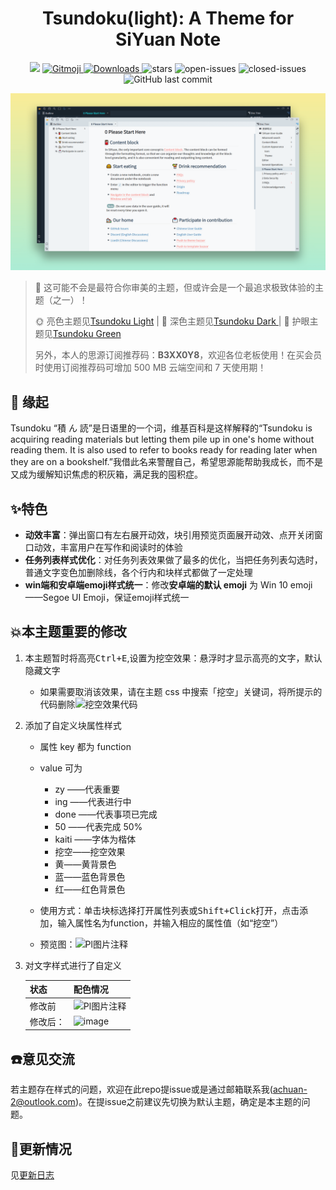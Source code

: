 <h1 align="center">Tsundoku(light): A Theme for SiYuan Note</h1>

<p align="center">          
           <a title="Hits" target="_blank" href="https://github.com/Achuan-2/siyuan-themes-tsundoku-light"><img src="https://hits.b3log.org/Achuan-2/siyuan-themes-tsundoku-light.svg" ></a>
           <a href="https://gitmoji.dev">
             <img src="https://img.shields.io/badge/gitmoji-%20😜%20😍-FFDD67.svg?style=flat-square" alt="Gitmoji">
           </a>
           <a href="https://github.com/Achuan-2/siyuan-themes-tsundoku-light/releases/latest/download/siyuan-themes-tsundoku-light.zip">
                      <img src="https://img.shields.io/github/downloads/Achuan-2/siyuan-themes-tsundoku-light/total?logo=github" alt="Downloads">
           </a>
           <a href="https://github.com/Achuan-2/siyuan-themes-tsundoku-light/releases">
                      <https://img.shields.io/github/release/Achuan-2/siyuan-themes-tsundoku-light.svg" alt="Release">
           </a>
           <img src="https://img.shields.io/github/stars/Achuan-2/siyuan-themes-tsundoku-light" alt="stars">
           <img src="https://img.shields.io/github/issues-raw/Achuan-2/siyuan-themes-tsundoku-light" alt="open-issues">
           <img src="https://img.shields.io/github/issues-closed-raw/Achuan-2/siyuan-themes-tsundoku-light" alt="closed-issues">
          <img src="https://img.shields.io/github/last-commit/Achuan-2/siyuan-themes-tsundoku-light" alt="GitHub last commit">
</p>

![preview](preview.png)

> 🎠 这可能不会是最符合你审美的主题，但或许会是一个最追求极致体验的主题（之一）！
> 
> 🌞 亮色主题见[Tsundoku Light](https://github.com/Achuan-2/siyuan-themes-tsundoku-light) | 🌛 深色主题见[Tsundoku Dark ](https://github.com/Achuan-2/siyuan-themes-tsundoku) | 🥗 护眼主题见[Tsundoku Green](https://github.com/Achuan-2/siyuan-themes-tsundoku-green)
> 
> 另外，本人的思源订阅推荐码：**B3XX0Y8**，欢迎各位老板使用！在买会员时使用订阅推荐码可增加 500 MB 云端空间和 7 天使用期！

## 💌 **缘起**

Tsundoku “積 ん 読”是日语里的一个词，维基百科是这样解释的“Tsundoku is acquiring reading materials but letting them pile up in one's home without reading them. It is also used to refer to books ready for reading later when they are on a bookshelf.”我借此名来警醒自己，希望思源能帮助我成长，而不是又成为缓解知识焦虑的积灰箱，满足我的囤积症。



## ✨特色

* **动效丰富**：弹出窗口有左右展开动效，块引用预览页面展开动效、点开关闭窗口动效，丰富用户在写作和阅读时的体验
* **任务列表样式优化**：对任务列表效果做了最多的优化，当把任务列表勾选时，普通文字变色加删除线，各个行内和块样式都做了一定处理
* **win端和安卓端emoji样式统一**：修改**安卓端的默认 emoji** 为 Win 10 emoji——Segoe UI Emoji，保证emoji样式统一

## 💥本主题重要的修改

1. 本主题暂时将高亮<kbd>Ctrl+E</kbd>,设置为挖空效果：悬浮时才显示高亮的文字，默认隐藏文字

   * 如果需要取消该效果，请在主题 css 中搜索「挖空」关键词，将所提示的代码删除![挖空效果代码](https://b3logfile.com/siyuan/1610205759005/assets/image-20210811113010-dpmose7.png)
2. 添加了自定义块属性样式

   * 属性 key 都为 function
   * value 可为

     * zy ——代表重要
     * ing ——代表进行中
     * done ——代表事项已完成
     * 50 ——代表完成 50%
     * kaiti ——字体为楷体
     * 挖空——挖空效果
     * 黄——黄背景色
     * 蓝——蓝色背景色
     * 红——红色背景色
   * 使用方式：单击块标选择打开属性列表或<kbd>Shift+Click</kbd>打开，点击<kbd>添加</kbd>，输入属性名为function，并输入相应的属性值（如“挖空”）
   * 预览图：![Pl图片注释](https://b3logfile.com/siyuan/1610205759005/assets/image-20210811113600-e59xodn.png)
3. 对文字样式进行了自定义

   | 状态     | 配色情况                                                                                        |
   | -------- | ----------------------------------------------------------------------------------------------- |
   | 修改前   | ![Pl图片注释](https://b3logfile.com/siyuan/1610205759005/assets/image-20210801154103-b72ek74.png) |
   | 修改后： | ![image](https://user-images.githubusercontent.com/60436214/129700927-eea97dc7-3038-4577-b2d9-d1a24fbcd274.png)

## **☎️意见交流**


若主题存在样式的问题，欢迎在此repo提issue或是通过邮箱联系我(achuan-2@outlook.com)。在提issue之前建议先切换为默认主题，确定是本主题的问题。


## **🚀更新情况**

见[更新日志](CHANGE_LOGS.md)
